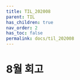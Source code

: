 ```yaml
---
title: TIL_202008
parent: TIL
has_children: true
nav_order: 2
has_toc: false
permalink: docs/til_202008
---
```


# 8월 회고
